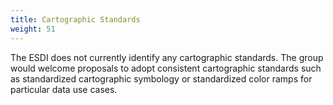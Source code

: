 ```yaml
---
title: Cartographic Standards
weight: 51
---
```


The ESDI does not currently identify any cartographic standards. The group would welcome proposals to adopt consistent cartographic standards such as standardized cartographic symbology or standardized color ramps for particular data use cases.


